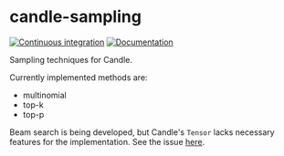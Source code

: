 # candle-sampling
[![Continuous integration](https://github.com/EricLBuehler/candle-sampling/actions/workflows/ci.yml/badge.svg)](https://github.com/EricLBuehler/candle-sampling/actions/workflows/ci.yml)
[![Documentation](https://github.com/EricLBuehler/candle-sampling/actions/workflows/docs.yml/badge.svg)](https://ericlbuehler.github.io/candle-sampling/candle_sampling/)

Sampling techniques for Candle.

Currently implemented methods are:
- multinomial
- top-k
- top-p

Beam search is being developed, but Candle's `Tensor` lacks necessary features for the implementation. See the issue [here](https://github.com/huggingface/candle/issues/1279).